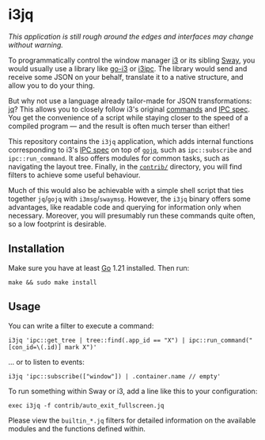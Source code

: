 # i3jq

*This application is still rough around the edges and interfaces may 
change without warning.*

To programmatically control the window manager [i3] or its sibling 
[Sway][sway], you would usually use a library like [go-i3] or [i3ipc]. 
The library would send and receive some JSON on your behalf, translate 
it to a native structure, and allow you to do your thing.

But why not use a language already tailor-made for JSON transformations: 
[jq]? This allows you to closely follow i3's original [commands][cmd] 
and [IPC spec][ipc]. You get the convenience of a script while staying 
closer to the speed of a compiled program — and the result is often much 
terser than either!

This repository contains the `i3jq` application, which adds internal 
functions corresponding to i3's [IPC spec][ipc] on top of 
[`gojq`][gojq], such as `ipc::subscribe` and `ipc::run_command`. It also 
offers modules for common tasks, such as navigating the layout tree. 
Finally, in the [`contrib/`](./contrib/) directory, you will find 
filters to achieve some useful behaviour.

Much of this would also be achievable with a simple shell script that 
ties together `jq`/`gojq` with `i3msg`/`swaymsg`. However, the `i3jq` 
binary offers some advantages, like readable code and querying for 
information only when necessary. Moreover, you will presumably run these 
commands quite often, so a low footprint is desirable.


## Installation

Make sure you have at least [Go][go] 1.21 installed. Then run:

    make && sudo make install


## Usage

You can write a filter to execute a command:

    i3jq 'ipc::get_tree | tree::find(.app_id == "X") | ipc::run_command("[con_id=\(.id)] mark X")'

... or to listen to events:

    i3jq 'ipc::subscribe(["window"]) | .container.name // empty'

To run something within Sway or i3, add a line like this to your 
configuration:

    exec i3jq -f contrib/auto_exit_fullscreen.jq

Please view the `builtin_*.jq` filters for detailed information on the 
available modules and the functions defined within.


[i3]: https://i3wm.org/
[ipc]: https://i3wm.org/docs/ipc.html
[cmd]: https://i3wm.org/docs/userguide.html#list_of_commands
[sway]: https://swaywm.org/
[swayfx]: https://github.com/WillPower3309/swayfx
[go]: https://go.dev/
[jq]: https://jqlang.github.io/jq/
[gojq]: https://github.com/itchyny/gojq
[i3ipc]: https://github.com/altdesktop/i3ipc-python
[go-i3]: https://github.com/i3/go-i3
